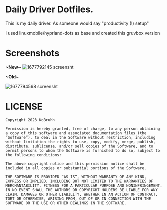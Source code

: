 # Daily Driver Dotfiles.

This is my daily driver. As someone would say "productivity (!) setup"

I used linuxmobile/hyprland-dots as base and created this gruvbox version

# Screenshots
**~New~**
![1677792145 screensht](https://user-images.githubusercontent.com/101834410/222568620-24394a0a-37b9-4358-acf5-977b1717db04.png)

**~Old~**

![1677794568 screensht](https://user-images.githubusercontent.com/101834410/222569354-2dd6bcf0-bacd-4be8-9de8-479e2369a2c1.png)

# LICENSE
```
Copyright 2023 KoBruhh

Permission is hereby granted, free of charge, to any person obtaining a copy of this software and associated documentation files (the “Software”), to deal in the Software without restriction, including without limitation the rights to use, copy, modify, merge, publish, distribute, sublicense, and/or sell copies of the Software, and to permit persons to whom the Software is furnished to do so, subject to the following conditions:

The above copyright notice and this permission notice shall be included in all copies or substantial portions of the Software.

THE SOFTWARE IS PROVIDED “AS IS”, WITHOUT WARRANTY OF ANY KIND, EXPRESS OR IMPLIED, INCLUDING BUT NOT LIMITED TO THE WARRANTIES OF MERCHANTABILITY, FITNESS FOR A PARTICULAR PURPOSE AND NONINFRINGEMENT. IN NO EVENT SHALL THE AUTHORS OR COPYRIGHT HOLDERS BE LIABLE FOR ANY CLAIM, DAMAGES OR OTHER LIABILITY, WHETHER IN AN ACTION OF CONTRACT, TORT OR OTHERWISE, ARISING FROM, OUT OF OR IN CONNECTION WITH THE SOFTWARE OR THE USE OR OTHER DEALINGS IN THE SOFTWARE.

```
